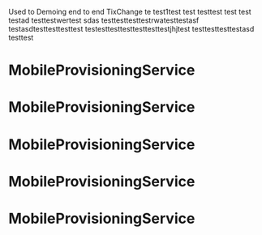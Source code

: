 Used to Demoing end to end TixChange
 te
test1test
test testtest test
test
testad
testtestwertest
sdas testtesttesttestrwatesttestasf
testasdtesttesttesttest
testesttesttesttesttesttestjhjtest
testtesttesttestasd
testtest
# MobileProvisioningService
# MobileProvisioningService
# MobileProvisioningService
# MobileProvisioningService
# MobileProvisioningService
